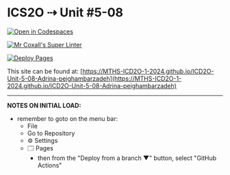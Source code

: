 # ICS2O ⇢ Unit #5-08

[![Open in Codespaces](https://classroom.github.com/assets/launch-codespace-2972f46106e565e64193e422d61a12cf1da4916b45550586e14ef0a7c637dd04.svg)](https://classroom.github.com/open-in-codespaces?assignment_repo_id=19469876)

[![Mr Coxall's Super Linter](https://github.com/MTHS-ICD2O-1-2024/ICD2O-Unit-5-08-Adrina-peighambarzadeh/workflows/Mr%20Coxall's%20Super%20Linter/badge.svg)](https://github.com/MTHS-ICD2O-1-2024/ICD2O-Unit-5-08-Adrina-peighambarzadeh/actions)

[![Deploy Pages](https://github.com/MTHS-ICD2O-1-2024/ICD2O-Unit-5-08-Adrina-peighambarzadeh/workflows/Deploy%20Pages/badge.svg)](https://github.com/MTHS-ICD2O-1-2024/ICD2O-Unit-5-08-Adrina-peighambarzadeh/actions)

This site can be found at: [https://MTHS-ICD2O-1-2024.github.io/ICD2O-Unit-5-08-Adrina-peighambarzadeh](https://MTHS-ICD2O-1-2024.github.io/ICD2O-Unit-5-08-Adrina-peighambarzadeh)

---

**NOTES ON INITIAL LOAD:**
- remember to goto on the menu bar:
  - File
  - Go to Repository
  - ⚙ Settings
  - 🗔 Pages
    - then from the "Deploy from a branch ▼" button, select "GitHub Actions"
